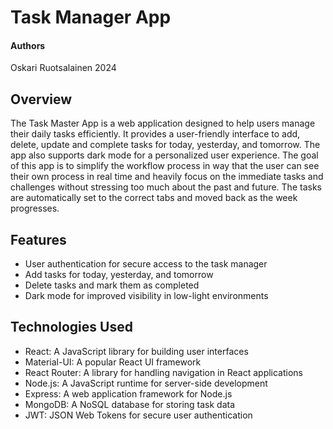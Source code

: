 # Task Manager App

#### Authors

Oskari Ruotsalainen 2024

## Overview

The Task Master App is a web application designed to help users manage their daily tasks efficiently. It provides a user-friendly interface to add, delete, update and complete tasks for today, yesterday, and tomorrow. The app also supports dark mode for a personalized user experience. The goal of this app is to simplify the workflow process in way that the user can see their own process in real time and heavily focus on the immediate tasks and challenges without stressing too much about the past and future. The tasks are automatically set to the correct tabs and moved back as the week progresses.

## Features

- User authentication for secure access to the task manager
- Add tasks for today, yesterday, and tomorrow
- Delete tasks and mark them as completed
- Dark mode for improved visibility in low-light environments

## Technologies Used

- React: A JavaScript library for building user interfaces
- Material-UI: A popular React UI framework
- React Router: A library for handling navigation in React applications
- Node.js: A JavaScript runtime for server-side development
- Express: A web application framework for Node.js
- MongoDB: A NoSQL database for storing task data
- JWT: JSON Web Tokens for secure user authentication